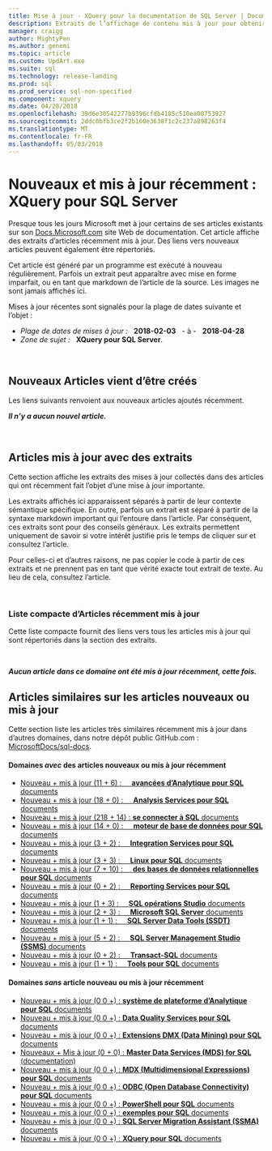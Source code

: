 ```yaml
---
title: Mise à jour - XQuery pour la documentation de SQL Server | Documents Microsoft
description: Extraits de l’affichage de contenu mis à jour pour obtenir une documentation récemment modifié, pour XQuery pour Microsoft SQL Server.
manager: craigg
author: MightyPen
ms.author: genemi
ms.topic: article
ms.custom: UpdArt.exe
ms.suite: sql
ms.technology: release-landing
ms.prod: sql
ms.prod_service: sql-non-specified
ms.component: xquery
ms.date: 04/28/2018
ms.openlocfilehash: 39d6e30542277b9396cfdb4185c510ea00753927
ms.sourcegitcommit: 2ddc0bfb3ce2f2b160e3638f1c2c237a898263f4
ms.translationtype: MT
ms.contentlocale: fr-FR
ms.lasthandoff: 05/03/2018
---
```

# <a name="new-and-recently-updated-xquery-for-sql-server"></a>Nouveaux et mis à jour récemment : XQuery pour SQL Server



Presque tous les jours Microsoft met à jour certains de ses articles existants sur son [Docs.Microsoft.com](http://docs.microsoft.com/) site Web de documentation. Cet article affiche des extraits d’articles récemment mis à jour. Des liens vers nouveaux articles peuvent également être répertoriés.

Cet article est généré par un programme est exécuté à nouveau régulièrement. Parfois un extrait peut apparaître avec mise en forme imparfait, ou en tant que markdown de l’article de la source. Les images ne sont jamais affichés ici.

Mises à jour récentes sont signalés pour la plage de dates suivante et l’objet :



- *Plage de dates de mises à jour :* &nbsp; **2018-02-03** &nbsp; - à - &nbsp; **2018-04-28**
- *Zone de sujet :* &nbsp; **XQuery pour SQL Server**.




&nbsp;

## <a name="new-articles-created-recently"></a>Nouveaux Articles vient d’être créés

Les liens suivants renvoient aux nouveaux articles ajoutés récemment.


***Il n’y a aucun nouvel article.***



&nbsp;

## <a name="updated-articles-with-excerpts"></a>Articles mis à jour avec des extraits

Cette section affiche les extraits des mises à jour collectés dans des articles qui ont récemment fait l’objet d’une mise à jour importante.

Les extraits affichés ici apparaissent séparés à partir de leur contexte sémantique spécifique. En outre, parfois un extrait est séparé à partir de la syntaxe markdown important qui l’entoure dans l’article. Par conséquent, ces extraits sont pour des conseils généraux. Les extraits permettent uniquement de savoir si votre intérêt justifie pris le temps de cliquer sur et consultez l’article.

Pour celles-ci et d’autres raisons, ne pas copier le code à partir de ces extraits et ne prennent pas en tant que vérité exacte tout extrait de texte. Au lieu de cela, consultez l’article.





&nbsp;

<a name="compactupdatedlist"/>

### <a name="compact-list-of-articles-updated-recently"></a>Liste compacte d’Articles récemment mis à jour

Cette liste compacte fournit des liens vers tous les articles mis à jour qui sont répertoriés dans la section des extraits.





&nbsp;

***Aucun article dans ce domaine ont été mis à jour récemment, cette fois.***






## <a name="similar-articles-about-new-or-updated-articles"></a>Articles similaires sur les articles nouveaux ou mis à jour

Cette section liste les articles très similaires récemment mis à jour dans d’autres domaines, dans notre dépôt public GitHub.com : [MicrosoftDocs/sql-docs](https://github.com/MicrosoftDocs/sql-docs/).



#### <a name="subject-areas-that-do-have-new-or-recently-updated-articles"></a>Domaines *avec* des articles nouveaux ou mis à jour récemment

- [Nouveau + mis à jour (11 + 6) : &nbsp; &nbsp; **avancées d’Analytique pour SQL** documents](../advanced-analytics/new-updated-advanced-analytics.md)
- [Nouveau + mis à jour (18 + 0) : &nbsp; &nbsp; **Analysis Services pour SQL** documents](../analysis-services/new-updated-analysis-services.md)
- [Nouveau + mis à jour (218 + 14) : **se connecter à SQL** documents](../connect/new-updated-connect.md)
- [Nouveau + mis à jour (14 + 0) : &nbsp; &nbsp; **moteur de base de données pour SQL** documents](../database-engine/new-updated-database-engine.md)
- [Nouveau + mis à jour (3 + 2) : &nbsp; &nbsp; **Integration Services pour SQL** documents](../integration-services/new-updated-integration-services.md)
- [Nouveau + mis à jour (3 + 3) : &nbsp; &nbsp; **Linux pour SQL** documents](../linux/new-updated-linux.md)
- [Nouveau + mis à jour (7 + 10) : &nbsp; &nbsp; **des bases de données relationnelles pour SQL** documents](../relational-databases/new-updated-relational-databases.md)
- [Nouveau + mis à jour (0 + 2) : &nbsp; &nbsp; **Reporting Services pour SQL** documents](../reporting-services/new-updated-reporting-services.md)
- [Nouveau + mis à jour (1 + 3) : &nbsp; &nbsp; **SQL opérations Studio** documents](../sql-operations-studio/new-updated-sql-operations-studio.md)
- [Nouveau + mis à jour (2 + 3) : &nbsp; &nbsp; **Microsoft SQL Server** documents](../sql-server/new-updated-sql-server.md)
- [Nouveau + mis à jour (1 + 1) : &nbsp; &nbsp; **SQL Server Data Tools (SSDT)** documents](../ssdt/new-updated-ssdt.md)
- [Nouveau + mis à jour (5 + 2) : &nbsp; &nbsp; **SQL Server Management Studio (SSMS)** documents](../ssms/new-updated-ssms.md)
- [Nouveau + mis à jour (0 + 2) : &nbsp; &nbsp; **Transact-SQL** documents](../t-sql/new-updated-t-sql.md)
- [Nouveau + mis à jour (1 + 1) : &nbsp; &nbsp; **Tools pour SQL** documents](../tools/new-updated-tools.md)



#### <a name="subject-areas-that-do-not-have-any-new-or-recently-updated-articles"></a>Domaines *sans* article nouveau ou mis à jour récemment

- [Nouveau + mis à jour (0 0 +) : **système de plateforme d’Analytique pour SQL** documents](../analytics-platform-system/new-updated-analytics-platform-system.md)
- [Nouveau + mis à jour (0 0 +) : **Data Quality Services pour SQL** documents](../data-quality-services/new-updated-data-quality-services.md)
- [Nouveau + mis à jour (0 0 +) : **Extensions DMX (Data Mining) pour SQL** documents](../dmx/new-updated-dmx.md)
- [Nouveaux + Mis à jour (0 + 0) : **Master Data Services (MDS) for SQL** (documentation)](../master-data-services/new-updated-master-data-services.md)
- [Nouveau + mis à jour (0 0 +) : **MDX (Multidimensional Expressions) pour SQL** documents](../mdx/new-updated-mdx.md)
- [Nouveau + mis à jour (0 0 +) : **ODBC (Open Database Connectivity) pour SQL** documents](../odbc/new-updated-odbc.md)
- [Nouveau + mis à jour (0 0 +) : **PowerShell pour SQL** documents](../powershell/new-updated-powershell.md)
- [Nouveau + mis à jour (0 0 +) : **exemples pour SQL** documents](../samples/new-updated-samples.md)
- [Nouveau + mis à jour (0 0 +) : **SQL Server Migration Assistant (SSMA)** documents](../ssma/new-updated-ssma.md)
- [Nouveau + mis à jour (0 0 +) : **XQuery pour SQL** documents](../xquery/new-updated-xquery.md)

